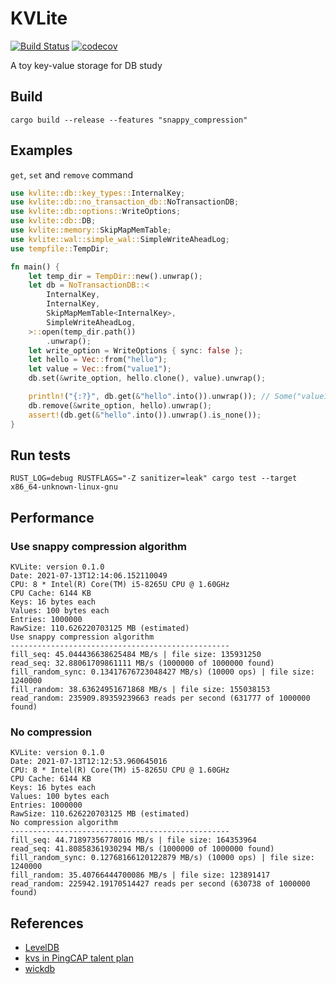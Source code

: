 # KVLite
[![Build Status](https://travis-ci.com/ChiangYintso/KVLite.svg?branch=main)](https://travis-ci.com/ChiangYintso/KVLite)
[![codecov](https://codecov.io/gh/ChiangYintso/KVLite/branch/main/graph/badge.svg?token=VVR3RGGX5M)](https://codecov.io/gh/ChiangYintso/KVLite)  

A toy key-value storage for DB study
## Build

```shell
cargo build --release --features "snappy_compression"
```

## Examples

`get`, `set` and `remove` command
```rust
use kvlite::db::key_types::InternalKey;
use kvlite::db::no_transaction_db::NoTransactionDB;
use kvlite::db::options::WriteOptions;
use kvlite::db::DB;
use kvlite::memory::SkipMapMemTable;
use kvlite::wal::simple_wal::SimpleWriteAheadLog;
use tempfile::TempDir;

fn main() {
    let temp_dir = TempDir::new().unwrap();
    let db = NoTransactionDB::<
        InternalKey,
        InternalKey,
        SkipMapMemTable<InternalKey>,
        SimpleWriteAheadLog,
    >::open(temp_dir.path())
        .unwrap();
    let write_option = WriteOptions { sync: false };
    let hello = Vec::from("hello");
    let value = Vec::from("value1");
    db.set(&write_option, hello.clone(), value).unwrap();

    println!("{:?}", db.get(&"hello".into()).unwrap()); // Some("value1")
    db.remove(&write_option, hello).unwrap();
    assert!(db.get(&"hello".into()).unwrap().is_none());
}
```

## Run tests 
```shell
RUST_LOG=debug RUSTFLAGS="-Z sanitizer=leak" cargo test --target x86_64-unknown-linux-gnu
```

## Performance

### Use snappy compression algorithm

    KVLite: version 0.1.0
    Date: 2021-07-13T12:14:06.152110049
    CPU: 8 * Intel(R) Core(TM) i5-8265U CPU @ 1.60GHz
    CPU Cache: 6144 KB
    Keys: 16 bytes each
    Values: 100 bytes each
    Entries: 1000000
    RawSize: 110.626220703125 MB (estimated)
    Use snappy compression algorithm
    -------------------------------------------------
    fill_seq: 45.044436638625484 MB/s | file size: 135931250
    read_seq: 32.88061709861111 MB/s (1000000 of 1000000 found)
    fill_random_sync: 0.13417676723048427 MB/s) (10000 ops) | file size: 1240000
    fill_random: 38.63624951671868 MB/s | file size: 155038153
    read_random: 235909.89359239663 reads per second (631777 of 1000000 found)

### No compression

    KVLite: version 0.1.0
    Date: 2021-07-13T12:12:53.960645016
    CPU: 8 * Intel(R) Core(TM) i5-8265U CPU @ 1.60GHz
    CPU Cache: 6144 KB
    Keys: 16 bytes each
    Values: 100 bytes each
    Entries: 1000000
    RawSize: 110.626220703125 MB (estimated)
    No compression algorithm
    -------------------------------------------------
    fill_seq: 44.71897356778016 MB/s | file size: 164353964
    read_seq: 41.80858361930294 MB/s (1000000 of 1000000 found)
    fill_random_sync: 0.12768166120122879 MB/s) (10000 ops) | file size: 1240000
    fill_random: 35.40766444700086 MB/s | file size: 123891417
    read_random: 225942.19170514427 reads per second (630738 of 1000000 found)

## References

- [LevelDB](https://github.com/google/leveldb)
- [kvs in PingCAP talent plan](https://github.com/pingcap/talent-plan)
- [wickdb](https://github.com/Fullstop000/wickdb)

